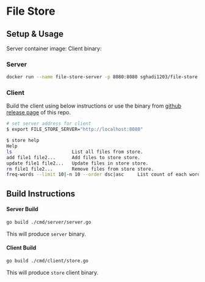 # File Store

## Setup & Usage

Server container image: 
Client binary: 

### Server

```bash
docker run --name file-store-server -p 8080:8080 sghadi1203/file-store:latest
```

### Client

Build the client using below instructions or use the binary from [github release page](https://github.com/Siddhesh-Ghadi/file-store/releases) of this repo.

```bash
# set server address for client
$ export FILE_STORE_SERVER="http://localhost:8080"

$ store help
Help
ls                      List all files from store.
add file1 file2...      Add files to store store.
update file1 file2...   Update files in store store.
rm file1 file2...       Remove files from store store.
freq-words --limit 10|-n 10 --order dsc|asc     List count of each word. limit & order are optional flags.
```

## Build Instructions

#### Server Build

```bash
go build ./cmd/server/server.go
```

This will produce `server` binary. 

#### Client Build

```bash
go build ./cmd/client/store.go
```

This will produce `store` client binary. 
